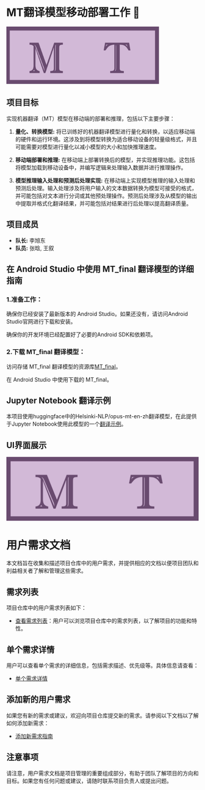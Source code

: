 # MT翻译模型移动部署工作 🌟

<img src='https://github.com/shuxiang111/MTmodel/blob/main/sources/MT_final.jpg' width=400 height=150>


## 项目目标
实现机器翻译（MT）模型在移动端的部署和推理，包括以下主要步骤：

1. **量化、转换模型:** 将已训练好的机器翻译模型进行量化和转换，以适应移动端的硬件和运行环境。这涉及到将模型转换为适合移动设备的轻量级格式，并且可能需要对模型进行量化以减小模型的大小和加快推理速度。

2. **移动端部署和推理:** 在移动端上部署转换后的模型，并实现推理功能。这包括将模型加载到移动设备中，并编写逻辑来处理输入数据并进行推理操作。

3. **模型推理输入处理和预测后处理实现:** 在移动端上实现模型推理的输入处理和预测后处理。输入处理涉及将用户输入的文本数据转换为模型可接受的格式，并可能包括对文本进行分词或其他预处理操作。预测后处理涉及从模型的输出中提取并格式化翻译结果，并可能包括对结果进行后处理以提高翻译质量。


## 项目成员
- **队长:** 李旭东
- **队员:** 张晗, 王叙


## 在 Android Studio 中使用 MT_final 翻译模型的详细指南
### 1.准备工作：

确保你已经安装了最新版本的 Android Studio。如果还没有，请访问Android Studio官网进行下载和安装。

确保你的开发环境已经配置好了必要的Android SDK和依赖项。

### 2.下载 MT_final 翻译模型：

访问存储 MT_final 翻译模型的资源库[MT_final](MT_final)。

在 Android Studio 中使用下载的 MT_final。


## Jupyter Notebook 翻译示例
本项目使用huggingface中的Helsinki-NLP/opus-mt-en-zh翻译模型，在此提供于Jupyter Notebook使用此模型的一个[翻译示例](MT_final.ipynb)。

## UI界面展示
<img src='https://github.com/shuxiang111/MTmodel/blob/main/sources/MT_final.jpg'>


# 用户需求文档

本文档旨在收集和描述项目仓库中的用户需求，并提供相应的文档以便项目团队和利益相关者了解和管理这些需求。


## 需求列表

项目仓库中的用户需求列表如下：

- [查看需求列表](docs/需求列表.md)：用户可以浏览项目仓库中的需求列表，以了解项目的功能和特性。


## 单个需求详情

用户可以查看单个需求的详细信息，包括需求描述、优先级等。具体信息请查看：

- [单个需求详情](docs/单个需求详情.md)


## 添加新的用户需求

如果您有新的需求或建议，欢迎向项目仓库提交新的需求。请参阅以下文档以了解如何添加新需求：

- [添加新需求指南](docs/添加新需求指南.docx)


## 注意事项

请注意，用户需求文档是项目管理的重要组成部分，有助于团队了解项目的方向和目标。如果您有任何问题或建议，请随时联系项目负责人或提出问题。


